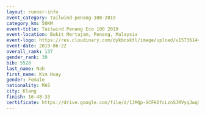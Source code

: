 ```yaml
--- 
layout: runner-info 
event_category: tailwind-penang-100-2019 
category_km: 50KM 
event-title: Tailwind Penang Eco 100 2019 
event-location: Bukit Mertajam, Penang, Malaysia 
event-logo: https://res.cloudinary.com/dykbosktl/image/upload/v1573614442/Logo/Logo_gqlzi3.jpg 
event-date: 2019-06-22 
overall_rank: 137
gender_rank: 39
bib: 5528
last_name: Nah
first_name: Kim Huay
gender: Female
nationality: MAS
city: Klang
finish: 16-48-33
certificate: https://drive.google.com/file/d/13MQp-GCFH2fcLznSJRVyqJwqXmUDXVl0/view?usp=sharing
--- 
```

